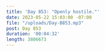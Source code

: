 ```yaml
---
title: 'Day 853: "Openly hostile."'
date: 2023-05-22 15:03:00 -07:00
file: "/uploads/Day-B853.mp3"
post: Day 853
duration: '00:04:32'
length: 3806673
---
```


